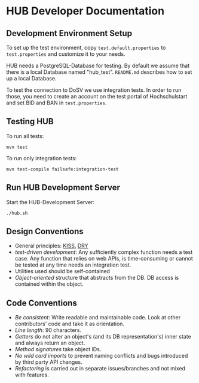 HUB Developer Documentation
===========================

Development Environment Setup
-----------------------------

To set up the test environment, copy `test.default.properties` to
`test.properties` and customize it to your needs.

HUB needs a PostgreSQL-Database for testing. By default we assume that there is a
local Database named "hub_test". `README.md` describes how to set up a local Database.

To test the connection to DoSV we use integration tests. 
In order to run those, you need to create an account on the test portal of Hochschulstart
and set BID and BAN in `test.properties`.

Testing HUB 
-----------

To run all tests:

    mvn test

To run only integration tests:

    mvn test-compile failsafe:integration-test

Run HUB Development Server 
--------------------------

Start the HUB-Development Server:

    ./hub.sh

Design Conventions
------------------
   * General principles: [KISS](http://en.wikipedia.org/wiki/KISS_principle),
   [DRY](http://en.wikipedia.org/wiki/Don%27t_repeat_yourself)
   * *test-driven development*: Any sufficiently complex function needs a test case. Any
   function that relies on web APIs, is time-consuming or cannot be tested at any time
   needs an integration test.
   * Utilities used should be self-contained
   * *Object-oriented* structure that abstracts from the DB. DB access is contained within
   the object.

Code Conventions
----------------
   * *Be consistent*: Write readable and maintainable code. Look at other contributors' code
   and take it as orientation.
   * *Line length*: 90 characters.
   * *Getters* do not alter an object's (and its DB representation's) inner state and always
   return an object.
   * *Method signatures* take object IDs.
   * *No wild card imports* to prevent naming conflicts and bugs introduced by third party
   API changes.
   * *Refactoring* is carried out in separate issues/branches and not mixed with features.
